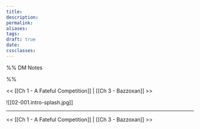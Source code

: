 ```yaml
---
title: 
description: 
permalink: 
aliases: 
tags: 
draft: true
date: 
cssclasses:
---
```

%% DM Notes



%%

<< [[Ch 1 - A Fateful Competition]] | [[Ch 3 - Bazzoxan]] >> 

![[02-001.intro-splash.jpg]] 



---

<< [[Ch 1 - A Fateful Competition]] | [[Ch 3 - Bazzoxan]] >> 